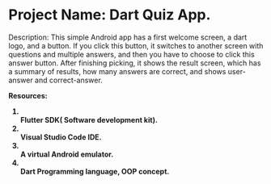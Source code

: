 <h1>Project Name: Dart Quiz App.</h1>

<p><b></b>Description:<b></b> This simple Android app has a first welcome screen, a dart logo,
and a button. If you click this button, it switches to another screen with questions and
multiple answers, and then you have to choose to click this answer button. After
finishing picking, it shows the result screen, which has a summary of results, how many
answers are correct, and shows user-answer and correct-answer.</p>

<b>Resources:<b>
<ol>
<li></li>Flutter SDK( Software development kit).</li>
<li></li>Visual Studio Code IDE.</li>
<li></li>A virtual Android emulator.</li>
<li></li>Dart Programming language, OOP concept.</li>
</ol>

